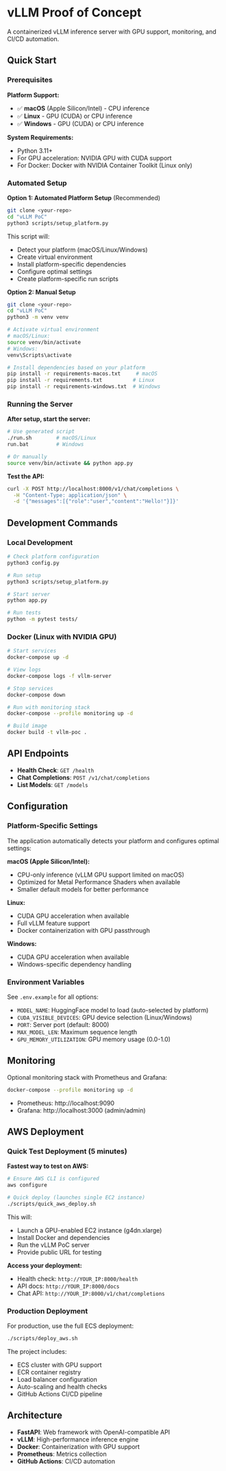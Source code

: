 # vLLM Proof of Concept

A containerized vLLM inference server with GPU support, monitoring, and CI/CD automation.

## Quick Start

### Prerequisites

**Platform Support:**
- ✅ **macOS** (Apple Silicon/Intel) - CPU inference
- ✅ **Linux** - GPU (CUDA) or CPU inference  
- ✅ **Windows** - GPU (CUDA) or CPU inference

**System Requirements:**
- Python 3.11+
- For GPU acceleration: NVIDIA GPU with CUDA support
- For Docker: Docker with NVIDIA Container Toolkit (Linux only)

### Automated Setup

**Option 1: Automated Platform Setup** (Recommended)
```bash
git clone <your-repo>
cd "vLLM PoC"
python3 scripts/setup_platform.py
```

This script will:
- Detect your platform (macOS/Linux/Windows)
- Create virtual environment
- Install platform-specific dependencies
- Configure optimal settings
- Create platform-specific run scripts

**Option 2: Manual Setup**
```bash
git clone <your-repo>
cd "vLLM PoC"
python3 -m venv venv

# Activate virtual environment
# macOS/Linux:
source venv/bin/activate
# Windows:
venv\Scripts\activate

# Install dependencies based on your platform
pip install -r requirements-macos.txt     # macOS
pip install -r requirements.txt          # Linux
pip install -r requirements-windows.txt  # Windows
```

### Running the Server

**After setup, start the server:**
```bash
# Use generated script
./run.sh        # macOS/Linux
run.bat         # Windows

# Or manually
source venv/bin/activate && python app.py
```

**Test the API:**
```bash
curl -X POST http://localhost:8000/v1/chat/completions \
  -H "Content-Type: application/json" \
  -d '{"messages":[{"role":"user","content":"Hello!"}]}'
```

## Development Commands

### Local Development
```bash
# Check platform configuration
python3 config.py

# Run setup
python3 scripts/setup_platform.py

# Start server
python app.py

# Run tests
python -m pytest tests/
```

### Docker (Linux with NVIDIA GPU)
```bash
# Start services
docker-compose up -d

# View logs
docker-compose logs -f vllm-server

# Stop services
docker-compose down

# Run with monitoring stack
docker-compose --profile monitoring up -d

# Build image
docker build -t vllm-poc .
```

## API Endpoints

- **Health Check**: `GET /health`
- **Chat Completions**: `POST /v1/chat/completions`
- **List Models**: `GET /models`

## Configuration

### Platform-Specific Settings

The application automatically detects your platform and configures optimal settings:

**macOS (Apple Silicon/Intel):**
- CPU-only inference (vLLM GPU support limited on macOS)
- Optimized for Metal Performance Shaders when available
- Smaller default models for better performance

**Linux:**
- CUDA GPU acceleration when available
- Full vLLM feature support
- Docker containerization with GPU passthrough

**Windows:**
- CUDA GPU acceleration when available
- Windows-specific dependency handling

### Environment Variables

See `.env.example` for all options:
- `MODEL_NAME`: HuggingFace model to load (auto-selected by platform)
- `CUDA_VISIBLE_DEVICES`: GPU device selection (Linux/Windows)
- `PORT`: Server port (default: 8000)
- `MAX_MODEL_LEN`: Maximum sequence length
- `GPU_MEMORY_UTILIZATION`: GPU memory usage (0.0-1.0)

## Monitoring

Optional monitoring stack with Prometheus and Grafana:
```bash
docker-compose --profile monitoring up -d
```
- Prometheus: http://localhost:9090
- Grafana: http://localhost:3000 (admin/admin)

## AWS Deployment

### Quick Test Deployment (5 minutes)

**Fastest way to test on AWS:**
```bash
# Ensure AWS CLI is configured
aws configure

# Quick deploy (launches single EC2 instance)
./scripts/quick_aws_deploy.sh
```

This will:
- Launch a GPU-enabled EC2 instance (g4dn.xlarge)
- Install Docker and dependencies
- Run the vLLM PoC server
- Provide public URL for testing

**Access your deployment:**
- Health check: `http://YOUR_IP:8000/health`
- API docs: `http://YOUR_IP:8000/docs`
- Chat API: `http://YOUR_IP:8000/v1/chat/completions`

### Production Deployment

For production, use the full ECS deployment:
```bash
./scripts/deploy_aws.sh
```

The project includes:
- ECS cluster with GPU support
- ECR container registry
- Load balancer configuration
- Auto-scaling and health checks
- GitHub Actions CI/CD pipeline

## Architecture

- **FastAPI**: Web framework with OpenAI-compatible API
- **vLLM**: High-performance inference engine
- **Docker**: Containerization with GPU support
- **Prometheus**: Metrics collection
- **GitHub Actions**: CI/CD automation